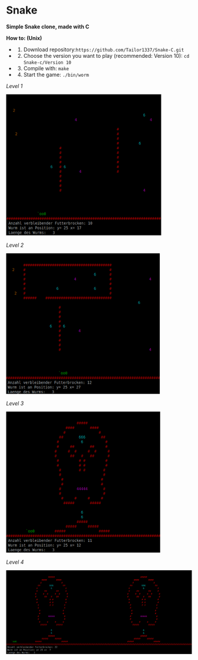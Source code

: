 # Snake

**Simple Snake clone, made with C**

**How to: (Unix)**
* 1. Download repository:```https://github.com/Tailor1337/Snake-C.git```
* 2. Choose the version you want to play (recommended: Version 10): ```cd Snake-c/Version 10```
* 3. Compile with: ```make```
* 4. Start the game: ```./bin/worm```

*Level 1*

![Screenshot](ss1.PNG?raw=true "Level 1")

*Level 2*

![Screenshot](ss2.PNG?raw=true "Level 2")

*Level 3*

![Screenshot](ss3.PNG?raw=true "Level 3")

*Level 4*

![Screenshot](ss4.PNG?raw=true "Level 4")

